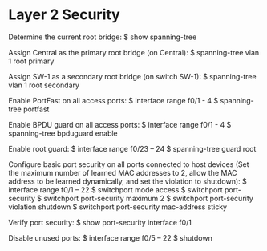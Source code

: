 # Layer 2 Security


Determine the current root bridge:
	$ show spanning-tree

Assign Central as the primary root bridge (on Central):
	$ spanning-tree vlan 1 root primary

Assign SW-1 as a secondary root bridge (on switch SW-1):
	$ spanning-tree vlan 1 root secondary

Enable PortFast on all access ports:
	$ interface range f0/1 - 4
	$ spanning-tree portfast

Enable BPDU guard on all access ports:
	$ interface range f0/1 - 4
	$ spanning-tree bpduguard enable

Enable root guard:
	$ interface range f0/23 – 24
	$ spanning-tree guard root

Configure basic port security on all ports connected to host devices (Set the maximum number of learned MAC addresses to 2, allow the MAC address to be learned dynamically, and set the violation to shutdown):
	$ interface range f0/1 – 22
	$ switchport mode access
	$ switchport port-security
	$ switchport port-security maximum 2
	$ switchport port-security violation shutdown
	$ switchport port-security mac-address sticky

Verify port security:
	$ show port-security interface f0/1

Disable unused ports:
	$ interface range f0/5 – 22
	$ shutdown
